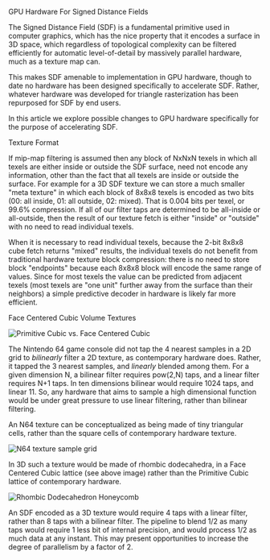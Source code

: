 GPU Hardware For Signed Distance Fields

The Signed Distance Field (SDF) is a fundamental primitive used in computer graphics, which has the nice property that it encodes a surface in 3D space, which regardless of topological complexity can be filtered efficiently for automatic level-of-detail by massively parallel hardware, much as a texture map can.

This makes SDF amenable to implementation in GPU hardware, though to date no hardware has been designed specifically to accelerate SDF. Rather, whatever hardware was developed for triangle rasterization has been repurposed for SDF by end users.

In this article we explore possible changes to GPU hardware specifically for the purpose of accelerating SDF.

Texture Format

If mip-map filtering is assumed then any block of NxNxN texels in which all texels are either inside or outside the SDF surface, need not encode any information, other than the fact that all texels are inside or outside the surface. For example for a 3D SDF texture we can store a much smaller "meta texture"
in which each block of 8x8x8 texels is encoded as two bits (00: all inside, 01: all outside, 02: mixed). That is 0.004 bits per texel, or 99.6% compression. If all of our filter taps are determined to be all-inside or all-outside, then the result of our texture fetch is either "inside" or "outside" with no need 
to read individual texels.

When it is necessary to read individual texels, because the 2-bit 8x8x8 cube fetch returns "mixed" results, the individual texels do not benefit from traditional hardware texture block compression: there is no need to store block "endpoints" because each 8x8x8 block will encode the same range of values. Since for most 
texels the value can be predicted from adjacent texels (most texels are "one unit" further away from the surface than their neighbors) a simple predictive decoder in hardware is likely far more efficient. 

Face Centered Cubic Volume Textures

![Primitive Cubic vs. Face Centered Cubic](https://wisc.pb.unizin.org/app/uploads/sites/293/2019/07/CNX_Chem_10_06_CubUntCll.png)

The Nintendo 64 game console did not tap the 4 nearest samples in a 2D grid to *bilinearly* filter a 2D texture, as contemporary hardware does. Rather, it tapped the 3 nearest samples, and *linearly* blended among them.
For a given dimension N, a bilinear filter requires pow(2,N) taps, and a linear filter requires N+1 taps. In ten dimensions bilinear would require 1024 taps, and linear 11. So, any hardware that aims to sample a high 
dimensional function would be under great pressure to use linear filtering, rather than bilinear filtering.

An N64 texture can be conceptualized as being made of tiny triangular cells, rather than the square cells of contemporary hardware texture. 

![N64 texture sample grid](https://www.theedkins.co.uk/jo/tess/triangle10.gif)

In 3D such a texture would be made of rhombic dodecahedra, in a Face Centered Cubic lattice (see above image) rather than the Primitive Cubic lattice of contemporary hardware.

![Rhombic Dodecahedron Honeycomb](https://upload.wikimedia.org/wikipedia/commons/2/2e/Rhombic_dodecahedral_honeycomb_4-color.gif)

An SDF encoded as a 3D texture would require 4 taps with a linear filter, rather than 8 taps with a bilinear filter. The pipeline to blend 1/2 as many taps would require 1 less bit of internal precision, and would 
process 1/2 as much data at any instant. This may present opportunities to increase the degree of parallelism by a factor of 2.
